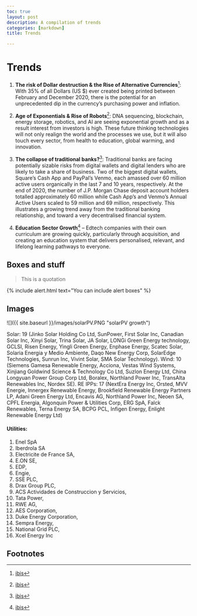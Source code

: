 ```yaml
---
toc: true
layout: post
description: A compilation of trends
categories: [markdown]
title: Trends 

---
```


# Trends


1. **The risk of Dollar destruction & the Rise of Alternative Currencies**[^1]: With 35% of all Dollars (US $) ever created being printed between February and December 2020, there is the potential for an unprecedented dip in the currency’s purchasing power and inflation.

2. **Age of Exponentials & Rise of Robots**[^1]: DNA sequencing, blockchain, energy storage, robotics, and AI are seeing exponential growth and as a result interest from investors is high. These future thinking technologies will not only realign the world and the processes we use, but it will also touch every sector, from health to education, global warming, and innovation. 

3. **The collapse of traditional banks?**[^1]: Traditional banks are facing potentially sizable risks from digital wallets and digital lenders who are likely to take a share of business. Two of the biggest digital wallets, Square’s Cash App and PayPal’s Venmo, each amassed over 60 million active users organically in the last 7 and 10 years, respectively.  At the end of 2020, the number of J.P. Morgan Chase deposit account holders totalled approximately 60 million while Cash App’s and Venmo’s Annual Active Users scaled to 59 million and 69 million, respectively. This illustrates a growing trend away from the traditional banking relationship, and toward a very decentralised financial system. 

4. **Education Sector Growth**[^1] – Edtech companies with their own curriculum are growing quickly, particularly through acquisition, and creating an education system that delivers personalised, relevant, and lifelong learning pathways to everyone. 



## Boxes and stuff

> This is a quotation

{% include alert.html text="You can include alert boxes" %}


## Images

![]({{ site.baseurl }}/images/solarPV.PNG "solarPV growth")

Solar: 19 (Jinko Solar Holding Co Ltd, SunPower, First Solar Inc, Canadian Solar Inc, Xinyi Solar, Trina Solar, JA Solar,
LONGi Green Energy technology, GCLSI, Risen Energy, Yingli Green Energy, Enphase Energy, Scatec Solar, Solaria
Energia y Medio Ambiente, Daqo New Energy Corp, SolarEdge Technologies, Sunrun Inc, Vivint Solar, SMA Solar
Technology).
Wind: 10 (Siemens Gamesa Renewable Energy, Acciona, Vestas Wind Systems, Xinjiang Goldwind Science & Technology
Co Ltd, Suzlon Energy Ltd, China Longyuan Power Group Corp Ltd, Boralex, Northland Power Inc, TransAlta Renewables
Inc, Nordex SE).
RE IPPs: 17 (NextEra Energy Inc, Orsted, MVV Energie, Innergex Renewable Energy, Brookfield Renewable Energy
Partners LP, Adani Green Energy Ltd, Encavis AG, Northland Power Inc, Neoen SA, CPFL Energia, Algonquin Power &
Utilities Corp, ERG SpA, Falck Renewables, Terna Energy SA, BCPG PCL, Infigen Energy, Enlight Renewable Energy Ltd)

#### Utilities: 
1. Enel SpA
2. Iberdrola SA
3. Electricite de France SA, 
4. E.ON SE, 
5. EDP, 
6. Engie, 
7. SSE PLC, 
8. Drax Group PLC, 
9. ACS Actividades de Construccion y Servicios, 
10. Tata Power, 
11. RWE AG, 
12. AES Corporation, 
13. Duke Energy Corporation, 
14. Sempra Energy, 
15. National Grid PLC, 
16. Xcel Energy Inc

## Footnotes

[^1]: [ibis](https://ibsintelligence.com/ibsi-news/5-top-investment-trends-to-watch-out-for-in-2021/)
